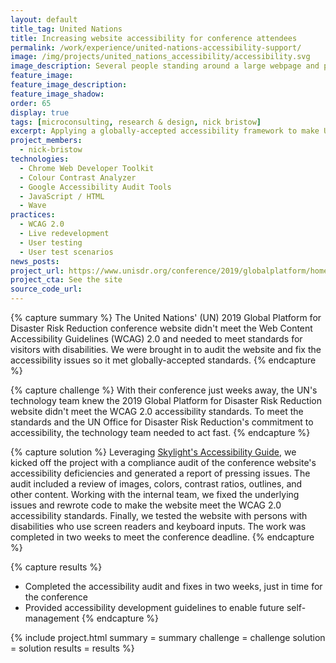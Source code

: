 ```yaml
---
layout: default
title_tag: United Nations
title: Increasing website accessibility for conference attendees
permalink: /work/experience/united-nations-accessibility-support/
image: /img/projects/united_nations_accessibility/accessibility.svg
image_description: Several people standing around a large webpage and performing accessibility tasks on it.
feature_image:
feature_image_description:
feature_image_shadow:
order: 65
display: true
tags: [microconsulting, research & design, nick bristow]
excerpt: Applying a globally-accepted accessibility framework to make United Nations' conference web content accessible to persons with disabilities.
project_members:
  - nick-bristow
technologies:
  - Chrome Web Developer Toolkit
  - Colour Contrast Analyzer
  - Google Accessibility Audit Tools
  - JavaScript / HTML
  - Wave
practices:
  - WCAG 2.0
  - Live redevelopment
  - User testing
  - User test scenarios
news_posts:
project_url: https://www.unisdr.org/conference/2019/globalplatform/home
project_cta: See the site
source_code_url:
---
```


{% capture summary %}
The United Nations' (UN) 2019 Global Platform for Disaster Risk Reduction conference
website didn't meet the Web Content Accessibility Guidelines (WCAG) 2.0 and
needed to meet standards for visitors with disabilities. We were brought in
to audit the website and fix the accessibility issues so it met globally-accepted
standards.
{% endcapture %}

{% capture challenge %}
With their conference just weeks away, the UN's technology team knew
the 2019 Global Platform for Disaster Risk Reduction website didn't meet the
WCAG 2.0 accessibility standards. To meet the standards and the UN Office for
Disaster Risk Reduction's commitment to accessibility, the technology team needed
to act fast.
{% endcapture %}

{% capture solution %}
Leveraging [Skylight's Accessibility Guide](/work/toolkits/accessibility-guide/),
we kicked off the project with a compliance audit of the conference website's accessibility deficiencies
and generated a report of pressing issues. The audit included a review of images,
colors, contrast ratios, outlines, and other content. Working with the internal team,
we fixed the underlying issues and rewrote code to make the website meet the WCAG 2.0
accessibility standards. Finally, we tested the website with persons with
disabilities who use screen readers and keyboard inputs. The work was
completed in two weeks to meet the conference deadline.
{% endcapture %}

{% capture results %}
- Completed the accessibility audit and fixes in two weeks, just in time for
the conference
- Provided accessibility development guidelines to enable future self-management
{% endcapture %}

{% include project.html
  summary = summary
  challenge = challenge
  solution = solution
  results = results
%}
